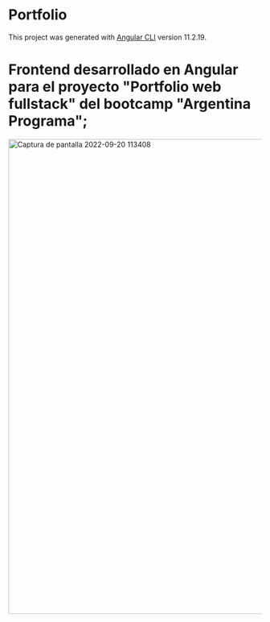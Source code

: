 # Portfolio

This project was generated with [Angular CLI](https://github.com/angular/angular-cli) version 11.2.19.

# Frontend desarrollado en Angular para el proyecto "Portfolio web fullstack" del bootcamp "Argentina Programa";
<img width="943" alt="Captura de pantalla 2022-09-20 113408" src="https://user-images.githubusercontent.com/94617066/191287640-cd46dc36-ca4e-4606-838f-17e565b38ba2.png">
